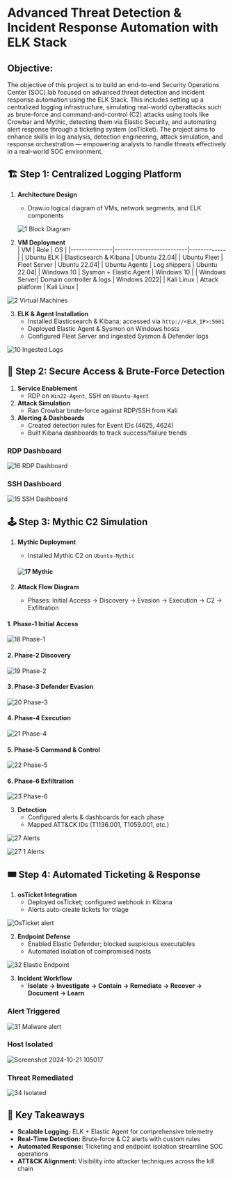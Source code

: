 # Advanced Threat Detection & Incident Response Automation with ELK Stack

## Objective:  
The objective of this project is to build an end-to-end Security Operations Center (SOC) lab focused on advanced threat detection and incident response automation using the ELK Stack. This includes setting up a centralized logging infrastructure, simulating real-world cyberattacks such as brute-force and command-and-control (C2) attacks using tools like Crowbar and Mythic, detecting them via Elastic Security, and automating alert response through a ticketing system (osTicket). The project aims to enhance skills in log analysis, detection engineering, attack simulation, and response orchestration — empowering analysts to handle threats effectively in a real-world SOC environment.

## 🏗️ Step 1: Centralized Logging Platform  
1. **Architecture Design**  
   - Draw.io logical diagram of VMs, network segments, and ELK components
   
   ![1  Block Diagram](https://github.com/user-attachments/assets/c234a80b-6c80-4301-91ab-d6bb0d9d488e)

2. **VM Deployment**  
   | VM            | Role                     | OS          |
   |---------------|--------------------------|-------------|
   | Ubuntu ELK    | Elasticsearch & Kibana   | Ubuntu 22.04|
   | Ubuntu Fleet  | Fleet Server             | Ubuntu 22.04|
   | Ubuntu Agents | Log shippers             | Ubuntu 22.04|
   | Windows 10    | Sysmon + Elastic Agent   | Windows 10  |
   | Windows Server| Domain controller & logs | Windows 2022|
   | Kali Linux    | Attack platform          | Kali Linux  |

![2  Virtual Machines](https://github.com/user-attachments/assets/8c090246-0600-473a-8efb-009273510a01)

3. **ELK & Agent Installation**  
   - Installed Elasticsearch & Kibana; accessed via `http://<ELK_IP>:5601`  
   - Deployed Elastic Agent & Sysmon on Windows hosts  
   - Configured Fleet Server and ingested Sysmon & Defender logs  

![10  Ingested Logs](https://github.com/user-attachments/assets/a563eb8f-0c7c-43c8-b8b3-9781d982a299)

## 🔐 Step 2: Secure Access & Brute‑Force Detection  
1. **Service Enablement**  
   - RDP on `Win22-Agent`, SSH on `Ubuntu-Agent`  
2. **Attack Simulation**  
   - Ran Crowbar brute‑force against RDP/SSH from Kali  
3. **Alerting & Dashboards**  
   - Created detection rules for Event IDs (4625, 4624)  
   - Built Kibana dashboards to track success/failure trends

### RDP Dashboard
![16  RDP Dashboard](https://github.com/user-attachments/assets/2bbc7dc3-f8da-4cf0-bab8-7d0bf5aff69d)

### SSH Dashboard
![15  SSH Dashboard](https://github.com/user-attachments/assets/1d0a0577-10eb-4d41-baee-6df682a75072)

## 🕹️ Step 3: Mythic C2 Simulation  
1. **Mythic Deployment**  
   - Installed Mythic C2 on `Ubuntu-Mythic`
     
   ####  ![17  Mythic](https://github.com/user-attachments/assets/1b0d57a5-e0fd-4860-99bb-167cab16352e)

3. **Attack Flow Diagram**  
   - Phases: Initial Access → Discovery → Evasion → Execution → C2 → Exfiltration
     
#### 1. Phase-1 Initial Access 

![18  Phase-1](https://github.com/user-attachments/assets/a790166e-d896-463b-ada3-4a3c143fa602)

#### 2. Phase-2 Discovery 
![19  Phase-2](https://github.com/user-attachments/assets/ad96189d-4d33-41be-bb35-35f15ca1e1b5)

#### 3. Phase-3 Defender Evasion 
![20  Phase-3](https://github.com/user-attachments/assets/6c5918e8-c2f2-438d-b82a-3ed852bdd180)

#### 4. Phase-4 Execution 
![21  Phase-4](https://github.com/user-attachments/assets/f515c3dc-e571-4360-9988-7c575b6d576f)

#### 5. Phase-5 Command & Control 
![22  Phase-5](https://github.com/user-attachments/assets/9cfca8fb-5b76-47ec-b98c-a35a647675d4)

#### 6. Phase-6 Exfiltration 
![23  Phase-6](https://github.com/user-attachments/assets/40bcece7-eeae-4a33-bac1-645696b86470)

3. **Detection**  
   - Configured alerts & dashboards for each phase  
   - Mapped ATT&CK IDs (T1136.001, T1059.001, etc.)  

![27  Alerts](https://github.com/user-attachments/assets/021084cc-0dd3-4b94-baa0-59bcedc82fc5)

![27 1 Alerts](https://github.com/user-attachments/assets/4a271cc6-8983-4024-b81b-5d243e2156ae)

## 🎟️ Step 4: Automated Ticketing & Response  
1. **osTicket Integration**  
   - Deployed osTicket; configured webhook in Kibana  
   - Alerts auto-create tickets for triage
     
![OsTicket alert](https://github.com/user-attachments/assets/6eadb12f-6c2b-4cc0-8de1-3353048a36db)

2. **Endpoint Defense**  
   - Enabled Elastic Defender; blocked suspicious executables  
   - Automated isolation of compromised hosts

![32  Elastic Endpoint ](https://github.com/user-attachments/assets/5cc3cf37-df3b-421b-8ae6-e45b747ff249)
   
3. **Incident Workflow**  
   - **Isolate → Investigate → Contain → Remediate → Recover → Document → Learn**

### Alert Triggered 
![31  Malware alert](https://github.com/user-attachments/assets/ce0c9f6f-390b-4458-b825-801c373e0128)

### Host Isolated
![Screenshot 2024-10-21 105017](https://github.com/user-attachments/assets/47b2119f-88ff-4e96-b846-8d74b2855e88)

### Threat Remediated
![34  Isolated](https://github.com/user-attachments/assets/4d658dcd-25fa-4124-a439-df745fc94ab5)

## 🔑 Key Takeaways  
- **Scalable Logging:** ELK + Elastic Agent for comprehensive telemetry  
- **Real‑Time Detection:** Brute‑force & C2 alerts with custom rules  
- **Automated Response:** Ticketing and endpoint isolation streamline SOC operations  
- **ATT&CK Alignment:** Visibility into attacker techniques across the kill chain  


